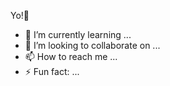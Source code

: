 Yo!👋
- 🌱 I’m currently learning ...
- 💞️ I’m looking to collaborate on ...
- 📫 How to reach me ...
- ⚡ Fun fact: ...
<!---
min-gau/min-gau is a ✨ special ✨ repository because its `README.md` (this file) appears on your GitHub profile.
You can click the Preview link to take a look at your changes.
--->
